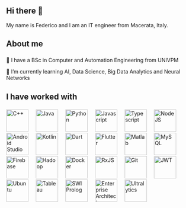 ## Hi there 👋

<!--
**fedeStaffo/fedeStaffo** is a ✨ _special_ ✨ repository because its `README.md` (this file) appears on your GitHub profile.

Here are some ideas to get you started:

- 🔭 I’m currently working on ...
- 🌱 I’m currently learning ...
- 👯 I’m looking to collaborate on ...
- 🤔 I’m looking for help with ...
- 💬 Ask me about ...
- 📫 How to reach me: ...
- 😄 Pronouns: ...
- ⚡ Fun fact: ...
-->
<p align="left">My name is Federico and I am an IT engineer from Macerata, Italy.</p>

###

<h2 align="left">About me</h2>

###

<p align="left">🎯 I have a BSc in Computer and Automation Engineering from UNIVPM</p>
<p align="left">🌱 I’m currently learning AI, Data Science, Big Data Analytics and Neural Networks</p>

###

<h2 align="left">I have worked with</h2>

###

<div align="left">
  <img src="https://cdn.jsdelivr.net/gh/devicons/devicon/icons/cplusplus/cplusplus-original.svg" height="60rem" title="C++"  />
  <img width="12" />
  <img src="https://cdn.jsdelivr.net/gh/devicons/devicon/icons/java/java-original.svg" height="60rem" title="Java"  />
  <img width="12" />
  <img src="https://cdn.jsdelivr.net/gh/devicons/devicon/icons/python/python-original.svg" height="60rem" title="Python"  />
  <img width="12" />
  <img src="https://cdn.jsdelivr.net/gh/devicons/devicon/icons/javascript/javascript-original.svg" height="60rem" title="Javascript"  />
  <img width="12" />
  <img src="https://cdn.jsdelivr.net/gh/devicons/devicon/icons/typescript/typescript-original.svg" height="60rem" title="Typescript"  />
  <img width="12" />
  <img src="https://cdn.jsdelivr.net/gh/devicons/devicon/icons/nodejs/nodejs-original.svg" height="60rem" title="NodeJS"  />
  <img width="12" />
  <img src="https://cdn.jsdelivr.net/gh/devicons/devicon/icons/androidstudio/androidstudio-original.svg" height="60rem" title="Android Studio"  />
  <img width="12" />
  <img src="https://cdn.jsdelivr.net/gh/devicons/devicon/icons/kotlin/kotlin-original.svg" height="60rem" title="Kotlin"  />
  <img width="12" />
  <img src="https://cdn.jsdelivr.net/gh/devicons/devicon/icons/dart/dart-original.svg" height="60rem" title="Dart"  />
  <img width="12" />
  <img src="https://cdn.jsdelivr.net/gh/devicons/devicon/icons/flutter/flutter-original.svg" height="60rem" title="Flutter"  />
  <img width="12" />
  <img src="https://cdn.jsdelivr.net/gh/devicons/devicon/icons/matlab/matlab-original.svg" height="60rem" title="Matlab"  />
  <img width="12" />
  <img src="https://cdn.jsdelivr.net/gh/devicons/devicon/icons/mysql/mysql-original.svg" height="60rem" title="MySQL"  />
  <img width="12" />
  <img src="https://upload.wikimedia.org/wikipedia/commons/f/fd/Firebase_Logo_%28No_wordmark%29_%282024-%29.svg" height="60rem" title="Firebase"  />
  <img width="12" />
  <img src="https://cdn.jsdelivr.net/gh/devicons/devicon/icons/hadoop/hadoop-original.svg" height="60rem" title="Hadoop"  />
  <img width="12" />
  <img src="https://cdn.jsdelivr.net/gh/devicons/devicon/icons/docker/docker-original.svg" height="60rem" title="Docker"  />
  <img width="12" />
  <img src="https://cdn.jsdelivr.net/gh/devicons/devicon/icons/rxjs/rxjs-original.svg" height="60rem" title="RxJS"  />
  <img width="12" />
  <img src="https://upload.wikimedia.org/wikipedia/commons/thumb/3/3f/Git_icon.svg/2048px-Git_icon.svg.png" height="60rem" title="Git"  />
  <img width="12" />
  <img src="https://jwt.io/img/pic_logo.svg" height="60rem" title="JWT"  />
  <img width="12" />
  <img src="https://upload.wikimedia.org/wikipedia/commons/9/9e/UbuntuCoF.svg" height="60rem" title="Ubuntu"  />
  <img width="12" />
  <img src="https://cdn.worldvectorlogo.com/logos/tableau-software.svg" height="60rem" title="Tableau" />
  <img width="12" />
  <img src="https://www.swi-prolog.org/icons/swipl.png" height="60rem" title="SWI Prolog" />
  <img width="12" />
  <img src="https://media.codeweavers.com/pub/crossover/website/htmlimages/enterprise-architect-icon_1_1.png" height="60rem" title="Enterprise Architect" />
  <img width="12" />
  <img src="https://avatars.githubusercontent.com/u/26833451?s=280&v=4" height="60rem" title="Ultralytics" />
</div>

